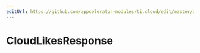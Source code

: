 ```yaml
---
editUrl: https://github.com/appcelerator-modules/ti.cloud/edit/master/apidoc/Likes/Likes.yml
---
```

# CloudLikesResponse

<TypeHeader/>

<ApiDocs/>
